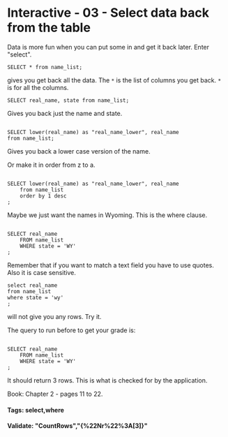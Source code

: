 



<style>
.pagebreak { page-break-before: always; }
.half { height: 200px; }
</style>








# Interactive - 03 - Select data back from the table

Data is more fun when you can put some in and get it 
back later.  Enter "select".

```
SELECT * from name_list;

```

gives you get back all the data.  The `*` is the list
of columns you get back.  `*` is for all the columns.

```
SELECT real_name, state from name_list;

```

Gives you back just the name and state.

```

SELECT lower(real_name) as "real_name_lower", real_name
from name_list;

```

Gives you back a lower case version of the name.

Or make it in order from z to a.

```

SELECT lower(real_name) as "real_name_lower", real_name
	from name_list
	order by 1 desc
;

```

Maybe we just want the names in Wyoming.  This is the
where clause.

```

SELECT real_name
	FROM name_list
	WHERE state = 'WY'
;

```

Remember that if you want to match a text field you
have to use quotes.  Also it is case sensitive.

```
select real_name
from name_list
where state = 'wy'
;
```

will not give you any rows.  Try it.

The query to run before to get your grade is:

```

SELECT real_name
	FROM name_list
	WHERE state = 'WY'
;

```

It should return 3 rows.  This is what is checked for by the application.


Book: Chapter 2 - pages 11 to 22.

#### Tags: select,where 

#### Validate: "CountRows","{%22Nr%22%3A[3]}"

